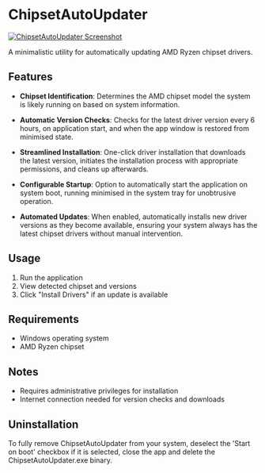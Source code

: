 # ChipsetAutoUpdater

[![ChipsetAutoUpdater Screenshot](https://raw.githubusercontent.com/realies/ChipsetAutoUpdater/master/app.png)](https://raw.githubusercontent.com/realies/ChipsetAutoUpdater/master/app.png)

A minimalistic utility for automatically updating AMD Ryzen chipset drivers.

## Features

- **Chipset Identification**: Determines the AMD chipset model the system is likely running on based on system information.

- **Automatic Version Checks**: Checks for the latest driver version every 6 hours, on application start, and when the app window is restored from minimised state.

- **Streamlined Installation**: One-click driver installation that downloads the latest version, initiates the installation process with appropriate permissions, and cleans up afterwards.

- **Configurable Startup**: Option to automatically start the application on system boot, running minimised in the system tray for unobtrusive operation.

- **Automated Updates**: When enabled, automatically installs new driver versions as they become available, ensuring your system always has the latest chipset drivers without manual intervention.

## Usage

1. Run the application
2. View detected chipset and versions
3. Click "Install Drivers" if an update is available

## Requirements

- Windows operating system
- AMD Ryzen chipset

## Notes

- Requires administrative privileges for installation
- Internet connection needed for version checks and downloads

## Uninstallation

To fully remove ChipsetAutoUpdater from your system, deselect the 'Start on boot' checkbox if it is selected, close the app and delete the ChipsetAutoUpdater.exe binary.
